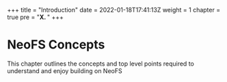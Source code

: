 +++
title = "Introduction"
date = 2022-01-18T17:41:13Z
weight = 1
chapter = true
pre = "<b>X. </b>"
+++

# NeoFS Concepts

This chapter outlines the concepts and top level points required to understand and enjoy building on NeoFS
